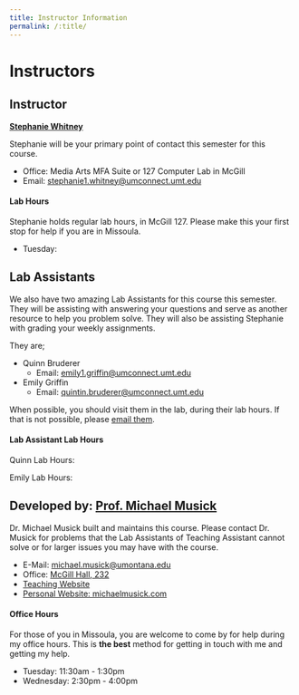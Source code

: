 ```yaml
---
title: Instructor Information
permalink: /:title/
---
```


# Instructors


## Instructor

**[Stephanie Whitney](mailto:stephanie1.whitney@umconnect.umt.edu)**

Stephanie will be your primary point of contact this semester for this course.

- Office: Media Arts MFA Suite or 127 Computer Lab in McGill
- Email: [stephanie1.whitney@umconnect.umt.edu](mailto:stephanie1.whitney@umconnect.umt.edu?cc=michael.musick@umontana.edu&subject=120%20Question)

#### Lab Hours

Stephanie holds regular lab hours, in McGill 127. Please make this your first stop for help if you are in Missoula.

- Tuesday:


## Lab Assistants

We also have two amazing Lab Assistants for this course this semester. They will be assisting with answering your questions and serve as another resource to help you problem solve. They will also be assisting Stephanie with grading your weekly assignments.

They are;

- Quinn Bruderer
    - Email: [emily1.griffin@umconnect.umt.edu](mailto:emily1.griffin@umconnect.umt.edu,quintin.bruderer@umconnect.umt.edu?cc=stephanie1.whitney@umconnect.umt.edu,michael.musick@umontana.edu&subject=120%20Question)
- Emily Griffin
    - Email: [quintin.bruderer@umconnect.umt.edu](mailto:emily1.griffin@umconnect.umt.edu,quintin.bruderer@umconnect.umt.edu?cc=stephanie1.whitney@umconnect.umt.edu,michael.musick@umontana.edu&subject=120%20Question)

When possible, you should visit them in the lab, during their lab hours. If that is not possible, please [email them](mailto:emily1.griffin@umconnect.umt.edu,quintin.bruderer@umconnect.umt.edu?cc=stephanie1.whitney@umconnect.umt.edu,michael.musick@umontana.edu&subject=120%20Question).

#### Lab Assistant Lab Hours

Quinn Lab Hours:

Emily Lab Hours:



## Developed by: [Prof. Michael Musick](https://michaelmusick.github.io/teaching)

Dr. Michael Musick built and maintains this course. Please contact Dr. Musick for problems that the Lab Assistants of Teaching Assistant cannot solve or for larger issues you may have with the course.

- E-Mail: [michael.musick@umontana.edu](mailto:michael.musick@umontana.edu?subject=120%20Question)
- Office: [McGill Hall, 232](https://www.google.com/maps/place/McGill+Hall,+32+Campus+Dr,+Missoula,+MT+59812/@46.8619179,-113.9857145,16.91z/data=!3m1!5s0x535dcc33c1f50273:0xb43516d74c13fb70!4m5!3m4!1s0x535dcc33c3d4cbd5:0xd77cd4f46bdf5b89!8m2!3d46.8624266!4d-113.9836088)
- [Teaching Website](https://michaelmusick.github.io/teaching)
- [Personal Website: michaelmusick.com](http://michaelmusick.com)


#### Office Hours

For those of you in Missoula, you are welcome to come by for help during my office hours. This is **the best** method for getting in touch with me and getting my help.

- Tuesday: 11:30am - 1:30pm
- Wednesday: 2:30pm - 4:00pm
